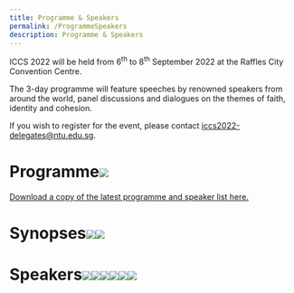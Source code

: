 ```yaml
---
title: Programme & Speakers
permalink: /ProgrammeSpeakers
description: Programme & Speakers
---
```

ICCS 2022 will be held from 6<sup>th</sup> to 8<sup>th</sup> September 2022 at the Raffles City Convention Centre.  

The 3-day programme will feature speeches by renowned speakers from around the world, panel discussions and dialogues on the themes of faith, identity and cohesion.

If you wish to register for the event, please contact <a href="mailto:iccs2022-delegates@ntu.edu.sg">iccs2022-delegates@ntu.edu.sg</a>.
# Programme![](/images/ICCS%202022%20Programme%20and%20Speakers_as%20at%205%20Aug%202022.png)
[Download a copy of the latest programme and speaker list here.](/files/ICCS%202022%20Programme%20and%20Speakers_as%20at%2015%20Aug%202022.pdf)

# Synopses![](/images/ICCS%20Plenaries_as%20at%2029%20Jul%202022.png)![](/images/ICCS%20Breakouts_as%20at%2029%20Jul%202022.png)
# Speakers![](/images/ICCS%202022%20Special%20Guests_as%20of%208%20Aug.png)![](/images/ICCS%202022%20Speakers%201_as%20of%2010%20Aug.png)![](/images/ICCS%202022%20Speakers%202_as%20of%2010%20Aug.png)![](/images/ICCS%202022%20Speakers%203_as%20of%2010%20Aug.png)![](/images/ICCS%202022%20Speakers%204_as%20of%208%20Aug.png)![](/images/ICCS%202022%20Speakers%205_as%20of%208%20Aug.png)